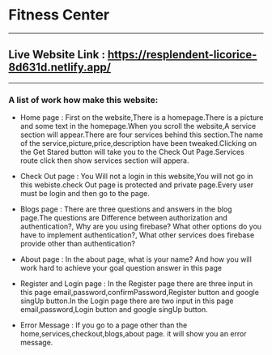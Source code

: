 # Fitness Center
***
## Live Website Link : https://resplendent-licorice-8d631d.netlify.app/
***
### A list of work how make this website:

* Home page : First on the website,There is a homepage.There is a picture and some text in the homepage.When you scroll the website,A service section will appear.There are four services behind this section.The name of the service,picture,price,description have been tweaked.Clicking on the Get Stared button will take you to the Check Out Page.Services route click then show services section will appera.

* Check Out page : You Will not a login in this website,You will not go in this webiste.check Out page is protected and private page.Every user must be login and then go to the page.

* Blogs page : There are three questions and answers in the blog page.The questions are Difference between authorization and authentication?, Why are you using firebase? What other options do you have to implement authentication?, What other services does firebase provide other than authentication?

* About page : In the about page, what is your name? And how you will work hard to achieve your goal question answer in this page

* Register and Login page : In the Register page there are three input in this page email,password,confirmPassword,Register button and google singUp button.In the Login page there are two input in this page email,password,Login button and google singUp button.

* Error Message : If you go to a page other than the home,services,checkout,blogs,about page. it will show you an error message.